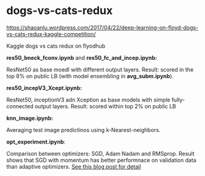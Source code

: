 # dogs-vs-cats-redux

https://shaoanlu.wordpress.com/2017/04/22/deep-learning-on-floyd-dogs-vs-cats-redux-kaggle-competition/

Kaggle dogs vs cats redux on flyodhub

**res50_bneck_fconv.ipynb** and **res50_fc_and_incep.ipynb:** 

ResNet50 as base moedl with different output layers. Result: scored in the top 8% on public LB (with model ensembling in **avg_subm.ipynb**).



**res50_incepV3_Xcept.ipynb:** 

ResNet50, inceptionV3 adn Xception as base models with simple fully-connected output layers. Result: scored within top 2% on public LB



**knn_image.ipynb:** 

Averaging test image predictinos using k-Nearest-neighbors.



**opt_experiment.ipynb**: 

Comparison between optimizers: SGD, Adam Nadam and RMSprop. Result shows that SGD with momentum has better performnace on validation data than adaptive optimizers. [See this blog post for detail](https://shaoanlu.wordpress.com/2017/05/29/sgd-all-which-one-is-the-best-optimizer-dogs-vs-cats-toy-experiment/)
